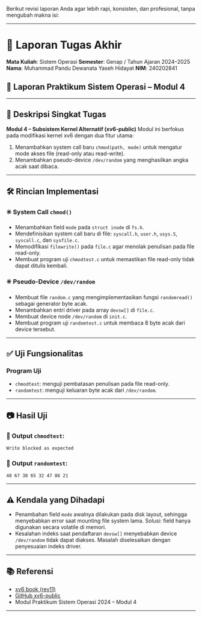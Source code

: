 Berikut revisi laporan Anda agar lebih rapi, konsisten, dan profesional, tanpa mengubah makna isi:

---

# 📝 Laporan Tugas Akhir

**Mata Kuliah**: Sistem Operasi
**Semester**: Genap / Tahun Ajaran 2024–2025
**Nama**: Muhammad Pandu Dewanata Yaseh Hidayat
**NIM**: 240202841

## 🧪 Laporan Praktikum Sistem Operasi – Modul 4

---

## 📌 Deskripsi Singkat Tugas

**Modul 4 – Subsistem Kernel Alternatif (xv6-public)**
Modul ini berfokus pada modifikasi kernel xv6 dengan dua fitur utama:

1. Menambahkan system call baru `chmod(path, mode)` untuk mengatur mode akses file (read-only atau read-write).
2. Menambahkan pseudo-device `/dev/random` yang menghasilkan angka acak saat dibaca.

---

## 🛠️ Rincian Implementasi

### ✳️ System Call `chmod()`

* Menambahkan field `mode` pada `struct inode` di `fs.h`.
* Mendefinisikan system call baru di file: `syscall.h`, `user.h`, `usys.S`, `syscall.c`, dan `sysfile.c`.
* Memodifikasi `filewrite()` pada `file.c` agar menolak penulisan pada file read-only.
* Membuat program uji `chmodtest.c` untuk memastikan file read-only tidak dapat ditulis kembali.

### ✳️ Pseudo-Device `/dev/random`

* Membuat file `random.c` yang mengimplementasikan fungsi `randomread()` sebagai generator byte acak.
* Menambahkan entri driver pada array `devsw[]` di `file.c`.
* Membuat device node `/dev/random` di `init.c`.
* Membuat program uji `randomtest.c` untuk membaca 8 byte acak dari device tersebut.

---

## ✅ Uji Fungsionalitas

### Program Uji

* `chmodtest`: menguji pembatasan penulisan pada file read-only.
* `randomtest`: menguji keluaran byte acak dari `/dev/random`.

---

## 📷 Hasil Uji

### 📍 Output `chmodtest`:

```
Write blocked as expected
```

### 📍 Output `randomtest`:

```
48 67 38 65 32 47 86 21
```

---

## ⚠️ Kendala yang Dihadapi

* Penambahan field `mode` awalnya dilakukan pada disk layout, sehingga menyebabkan error saat mounting file system lama. Solusi: field hanya digunakan secara volatile di memori.
* Kesalahan indeks saat pendaftaran `devsw[]` menyebabkan device `/dev/random` tidak dapat diakses. Masalah diselesaikan dengan penyesuaian indeks driver.

---

## 📚 Referensi

* [xv6 book (rev11)](https://pdos.csail.mit.edu/6.828/2018/xv6/book-rev11.pdf)
* [GitHub xv6-public](https://github.com/mit-pdos/xv6-public)
* Modul Praktikum Sistem Operasi 2024 – Modul 4

---
